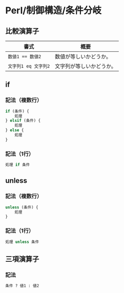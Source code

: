 # Perl/制御構造/条件分岐

## 比較演算子

| 書式                 | 概要                     |
| -------------------- | ------------------------ |
| `数値1 == 数値2`     | 数値が等しいかどうか。   |
| `文字列1 eq 文字列2` | 文字列が等しいかどうか。 |

## if

### 記法（複数行）

```perl
if (条件) {
    処理
} elsif (条件) {
    処理
} else {
    処理
}
```

### 記法（1行）

```perl
処理 if 条件
```

## unless

### 記法（複数行）

```perl
unless (条件) {
    処理
}
```

### 記法（1行）

```perl
処理 unless 条件
```

## 三項演算子

### 記法

```perl
条件 ? 値1 : 値2
```
